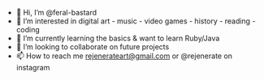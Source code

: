 - 👋 Hi, I’m @feral-bastard
- 👀 I’m interested in digital art - music - video games - history - reading - coding
- 🌱 I’m currently learning the basics & want to learn Ruby/Java
- 💞️ I’m looking to collaborate on future projects
- 📫 How to reach me rejenerateart@gmail.com or @rejenerate on instagram

<!---
feral-bastard/feral-bastard is a ✨ special ✨ repository because its `README.md` (this file) appears on your GitHub profile.
You can click the Preview link to take a look at your changes.
--->
